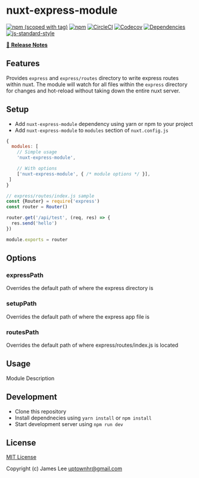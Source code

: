 # nuxt-express-module
[![npm (scoped with tag)](https://img.shields.io/npm/v/@w3cub/nuxt-express-module/latest.svg?style=flat-square)](https://npmjs.com/package/@w3cub/nuxt-express-module)
[![npm](https://img.shields.io/npm/dt/@w3cub/nuxt-express-module.svg?style=flat-square)](https://npmjs.com/package/@w3cub/nuxt-express-module)
[![CircleCI](https://img.shields.io/circleci/project/github/uptownhr/@w3cub/nuxt-express-module.svg?style=flat-square)](https://circleci.com/gh/uptownhr/@w3cub/nuxt-express-module)
[![Codecov](https://img.shields.io/codecov/c/github/uptownhr/@w3cub/nuxt-express-module.svg?style=flat-square)](https://codecov.io/gh/uptownhr/@w3cub/nuxt-express-module)
[![Dependencies](https://david-dm.org/uptownhr/@w3cub/nuxt-express-module/status.svg?style=flat-square)](https://david-dm.org/uptownhr/@w3cub/nuxt-express-module)
[![js-standard-style](https://img.shields.io/badge/code_style-standard-brightgreen.svg?style=flat-square)](http://standardjs.com)

> 

[📖 **Release Notes**](./CHANGELOG.md)

## Features

Provides `express` and `express/routes` directory to write express routes within nuxt. The module will watch for all files within the `express` directory for changes and hot-reload without taking down the entire nuxt server.

## Setup
- Add `nuxt-express-module` dependency using yarn or npm to your project
- Add `nuxt-express-module` to `modules` section of `nuxt.config.js`

```js
{
  modules: [
    // Simple usage
    'nuxt-express-module',

    // With options
    ['nuxt-express-module', { /* module options */ }],
 ]
}
```

```js
// express/routes/index.js sample
const {Router} = require('express')
const router = Router()

router.get('/api/test', (req, res) => {
  res.send('hello')
})

module.exports = router

```


## Options

### expressPath
Overrides the default path of where the express directory is

### setupPath
Overrides the default path of where the express app file is

### routesPath
Overrides the default path of where express/routes/index.js is located

## Usage

Module Description

## Development

- Clone this repository
- Install dependnecies using `yarn install` or `npm install`
- Start development server using `npm run dev`

## License

[MIT License](./LICENSE)

Copyright (c) James Lee <uptownhr@gmail.com>
